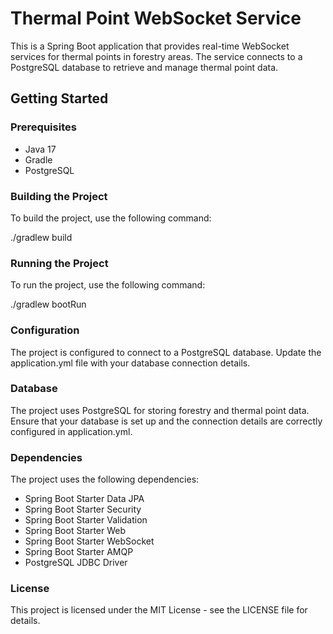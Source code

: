 # Thermal Point WebSocket Service

This is a Spring Boot application that provides real-time WebSocket services for thermal points in forestry areas. The service connects to a PostgreSQL database to retrieve and manage thermal point data.

## Getting Started

### Prerequisites

- Java 17
- Gradle
- PostgreSQL

### Building the Project

To build the project, use the following command:

./gradlew build

### Running the Project

To run the project, use the following command:

./gradlew bootRun

### Configuration

The project is configured to connect to a PostgreSQL database. Update the application.yml file with your database connection details.

### Database

The project uses PostgreSQL for storing forestry and thermal point data. Ensure that your database is set up and the connection details are correctly configured in application.yml.

### Dependencies

The project uses the following dependencies:

- Spring Boot Starter Data JPA
- Spring Boot Starter Security
- Spring Boot Starter Validation
- Spring Boot Starter Web
- Spring Boot Starter WebSocket
- Spring Boot Starter AMQP
- PostgreSQL JDBC Driver


### License

This project is licensed under the MIT License - see the LICENSE file for details.
